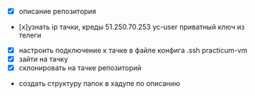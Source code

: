 - [x] описание репозитория
- [x]узнать ip тачки, креды
51.250.70.253
yc-user
приватный ключ из телеги
- [x] настроить подключение к тачке в файле конфига .ssh practicum-vm
- [x] зайти на тачку
- [x] склонировать на тачке репозиторий
- создать структуру папок в хадупе по описанию